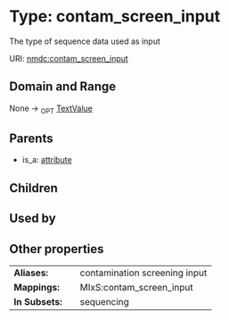 
# Type: contam_screen_input


The type of sequence data used as input

URI: [nmdc:contam_screen_input](https://microbiomedata/meta/contam_screen_input)


## Domain and Range

None ->  <sub>OPT</sub> [TextValue](TextValue.md)

## Parents

 *  is_a: [attribute](attribute.md)

## Children


## Used by


## Other properties

|  |  |  |
| --- | --- | --- |
| **Aliases:** | | contamination screening input |
| **Mappings:** | | MIxS:contam_screen_input |
| **In Subsets:** | | sequencing |

